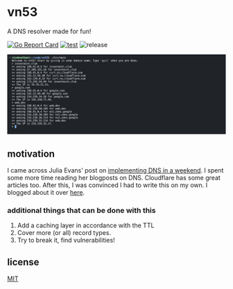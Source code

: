 # vn53

A DNS resolver made for fun!

[![Go Report Card](https://goreportcard.com/badge/github.com/viveknathani/vn53)](https://goreportcard.com/report/github.com/viveknathani/vn53) [![test](https://github.com/viveknathani/vn53/actions/workflows/test.yaml/badge.svg)](https://github.com/viveknathani/vn53/actions/workflows/test.yaml) ![release](https://img.shields.io/github/v/release/viveknathani/vn53)

<img src="./vn53.png">

## motivation

I came across Julia Evans' post on [implementing DNS in a weekend](https://implement-dns.wizardzines.com/). I spent some more time reading her blogposts on DNS. Cloudflare has some great articles too. After this, I was convinced I had to write this on my own. I blogged about it over [here](https://vivekn.dev/blog/dns).

### additional things that can be done with this

1. Add a caching layer in accordance with the TTL
2. Cover more (or all) record types.
3. Try to break it, find vulnerabilities!

## license

[MIT](./LICENSE)